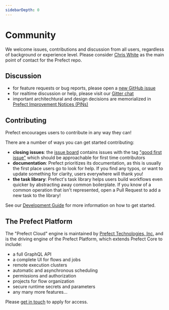 ```yaml
---
sidebarDepth: 0
---
```


# Community

We welcome issues, contributions and discussion from all users, regardless of background or experience level. Please consider [Chris White](https://github.com/cicdw) as the main point of contact for the Prefect repo.

## Discussion

- for feature requests or bug reports, please open a [new GitHub issue](https://github.com/PrefectHQ/prefect/issues/new)
- for realtime discussion or help, please visit our [Gitter chat](https://gitter.im/prefectio/prefect)
- important architechtural and design decisions are memorialized in [Prefect Improvement Notices (PINs)](../PINs/PIN-1-Introduce-PINs.html)


## Contributing

Prefect encourages users to contribute in any way they can!

There are a number of ways you can get started contributing:
- **closing issues**: the [issue board](https://github.com/PrefectHQ/prefect) contains issues with the tag ["good first issue"](https://github.com/PrefectHQ/prefect/issues?q=is%3Aissue+is%3Aopen+label%3A%22good+first+issue%22) which should be approachable for first time contributors
- **documentation**: Prefect prioritizes its documentation, as this is usually the first place users go to look for help.  If you find any typos, or want to update something for clarity, users everywhere will thank you!
- **the task library**: Prefect's task library helps users build workflows even quicker by abstracting away common boilerplate.  If you know of a common operation that isn't represented, open a Pull Request to add a new task to the library!

See our [Development Guide](../development/overview.html) for more information on how to get started.


## The Prefect Platform

The "Prefect Cloud" engine is maintained by [Prefect Technologies, Inc.](https://www.prefect.io/) and is the driving engine of the Prefect Platform, which extends Prefect Core to include:
- a full GraphQL API
- a complete UI for flows and jobs
- remote execution clusters
- automatic and asynchronous scheduling
- permissions and authorization
- projects for flow organization
- secure runtime secrets and parameters
- any many more features...

Please [get in touch](mailto:hello@prefect.io) to apply for access.
